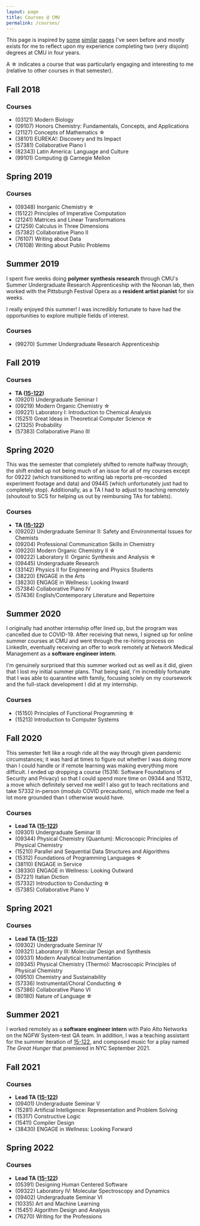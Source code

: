 ```yaml
---
layout: page
title: Courses @ CMU
permalink: /courses/
---
```


This page is inspired by [some](https://wanshenl.me/courses/reviews/) [similar](https://thenumbat.github.io/cmu/) [pages](https://pranavkumar.me/courses/) I've seen before and mostly exists for me to reflect upon my experience completing two (very disjoint) degrees at CMU in four years.

A ☆ indicates a course that was particularly engaging and interesting to me (relative to other courses in that semester).

## Fall 2018
### Courses
- (03121) Modern Biology
- (09107) Honors Chemistry: Fundamentals, Concepts, and Applications
- (21127) Concepts of Mathematics ☆
- (38101) EUREKA!: Discovery and Its Impact
- (57381) Collaborative Piano I
- (82343) Latin America: Language and Culture
- (99101) Computing @ Carnegie Mellon

## Spring 2019
### Courses
- (09348) Inorganic Chemistry ☆
- (15122) Principles of Imperative Computation
- (21241) Matrices and Linear Transformations
- (21259) Calculus in Three Dimensions
- (57382) Collaborative Piano II
- (76107) Writing about Data
- (76108) Writing about Public Problems

## Summer 2019
I spent five weeks doing **polymer synthesis research** through CMU's Summer Undergraduate Research Apprenticeship with the Noonan lab, then worked with the Pittsburgh Festival Opera as a **resident artist pianist** for six weeks.

I really enjoyed this summer! I was incredibly fortunate to have had the opportunities to explore multiple fields of interest.

### Courses
- (99270) Summer Undergraduate Research Apprenticeship

## Fall 2019
### Courses
- **TA ([15-122](https://www.cs.cmu.edu/~iliano/courses/19F-CMU-CS122/))**
- (09201) Undergraduate Seminar I
- (09219) Modern Organic Chemistry ☆
- (09221) Laboratory I: Introduction to Chemical Analysis
- (15251) Great Ideas in Theoretical Computer Science ☆
- (21325) Probability
- (57383) Collaborative Piano III

## Spring 2020

This was the semester that completely shifted to remote halfway through; the shift ended up not being much of an issue for all of my courses except for 09222 (which transitioned to writing lab reports pre-recorded experiment footage and data) and 09445 (which unfortunately just had to completely stop). Additionally, as a TA I had to adjust to teaching remotely (shoutout to SCS for helping us out by reimbursing TAs for tablets).

### Courses
- **TA ([15-122](https://www.cs.cmu.edu/~iliano/courses/20S-CMU-CS122/))**
- (09202) Undergraduate Seminar II: Safety and Environmental Issues for Chemists
- (09204) Professional Communication Skills in Chemistry
- (09220) Modern Organic Chemistry II ☆
- (09222) Laboratory II: Organic Synthesis and Analysis ☆
- (09445) Undergraduate Research
- (33142) Physics II for Engineering and Physics Students
- (38220) ENGAGE in the Arts
- (38230) ENGAGE in Wellness: Looking Inward
- (57384) Collaborative Piano IV
- (57436) English/Contemporary Literature and Repertoire

## Summer 2020

I originally had another internship offer lined up, but the program was cancelled due to COVID-19. After receiving that news, I signed up for online summer courses at CMU and went through the re-hiring process on LinkedIn, eventually receiving an offer to work remotely at Network Medical Management as a **software engineer intern**.

I'm genuinely surprised that this summer worked out as well as it did, given that I lost my initial summer plans. That being said, I'm incredibly fortunate that I was able to quarantine with family, focusing solely on my coursework and the full-stack development I did at my internship.

### Courses
- (15150) Principles of Functional Programming ☆
- (15213) Introduction to Computer Systems

## Fall 2020

This semester felt like a rough ride all the way through given pandemic circumstances; it was hard at times to figure out whether I was doing more than I could handle or if remote learning was making everything more difficult. I ended up dropping a course (15316: Software Foundations of Security and Privacy) so that I could spend more time on 09344 and 15312, a move which definitely served me well! I also got to teach recitations and take 57332 in-person (modulo COVID precautions), which made me feel a lot more grounded than I otherwise would have.

### Courses
- **Lead TA ([15-122](https://www.cs.cmu.edu/~iliano/courses/20F-CMU-CS122/))**
- (09301) Undergraduate Seminar III
- (09344) Physical Chemistry (Quantum): Microscopic Principles of Physical Chemistry
- (15210) Parallel and Sequential Data Structures and Algorithms
- (15312) Foundations of Programming Languages ☆
- (38110) ENGAGE in Service
- (38330) ENGAGE in Wellness: Looking Outward
- (57221) Italian Diction
- (57332) Introduction to Conducting ☆
- (57385) Collaborative Piano V

## Spring 2021
### Courses
- **Lead TA ([15-122](https://www.cs.cmu.edu/~iliano/courses/21S-CMU-CS122/))**
- (09302) Undergraduate Seminar IV
- (09321) Laboratory III: Molecular Design and Synthesis
- (09331) Modern Analytical Instrumentation
- (09345) Physical Chemistry (Thermo): Macroscopic Principles of Physical Chemistry
- (09510) Chemistry and Sustainability
- (57336) Instrumental/Choral Conducting ☆
- (57386) Collaborative Piano VI
- (80180) Nature of Language ☆

## Summer 2021

I worked remotely as a **software engineer intern** with Palo Alto Networks on the NGFW System-test QA team. In addition, I was a teaching assistant for the summer iteration of [15-122](https://www.cs.cmu.edu/~iliano/courses/21N-CMU-CS122/), and composed music for a play named *The Great Hunger* that premiered in NYC September 2021.

## Fall 2021
### Courses
- **Lead TA ([15-122](https://www.cs.cmu.edu/~iliano/courses/21F-CMU-CS122/))**
- (09401) Undergraduate Seminar V
- (15281) Artificial Intelligence: Representation and Problem Solving
- (15317) Constructive Logic
- (15411) Compiler Design
- (38430) ENGAGE in Wellness: Looking Forward

## Spring 2022
### Courses
- **Lead TA ([15-122](https://www.cs.cmu.edu/~iliano/courses/22S-CMU-CS122/))**
- (05391) Designing Human Centered Software
- (09322) Laboratory IV: Molecular Spectroscopy and Dynamics
- (09402) Undergraduate Seminar VI
- (10335) Art and Machine Learning
- (15451) Algorithm Design and Analysis
- (76270) Writing for the Professions
